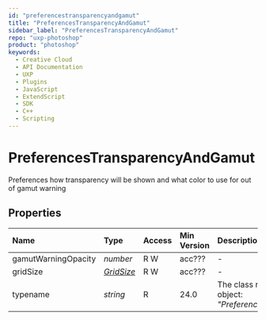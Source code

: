 ```yaml
---
id: "preferencestransparencyandgamut"
title: "PreferencesTransparencyAndGamut"
sidebar_label: "PreferencesTransparencyAndGamut"
repo: "uxp-photoshop"
product: "photoshop"
keywords:
  - Creative Cloud
  - API Documentation
  - UXP
  - Plugins
  - JavaScript
  - ExtendScript
  - SDK
  - C++
  - Scripting
---
```


# PreferencesTransparencyAndGamut

Preferences how transparency will be shown and what color to use for out of gamut warning

## Properties

| Name | Type | Access | Min Version | Description |
| :------ | :------ | :------ | :------ | :------ |
| gamutWarningOpacity | *number* | R W | acc??? | - |
| gridSize | [*GridSize*](/ps_reference/modules/constants/#gridsize) | R W | acc??? | - |
| typename | *string* | R | 24.0 | The class name of the referenced object: *&quot;PreferencesTransparencyAndGamut&quot;*. |
